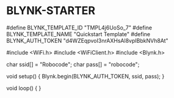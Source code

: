 # BLYNK-STARTER

#define BLYNK_TEMPLATE_ID "TMPL4j6UoSo_7"
#define BLYNK_TEMPLATE_NAME "Quickstart Template"
#define BLYNK_AUTH_TOKEN "d4WZEqpvoI3nrAXHsAl8vpIBbkNVh8At"

#include <WiFi.h>
#include <WiFiClient.h>
#include <Blynk.h>

char ssid[] = "Robocode";
char pass[] = "robocode";

void setup() {
  Blynk.begin(BLYNK_AUTH_TOKEN, ssid, pass);
}

void loop() {
}
